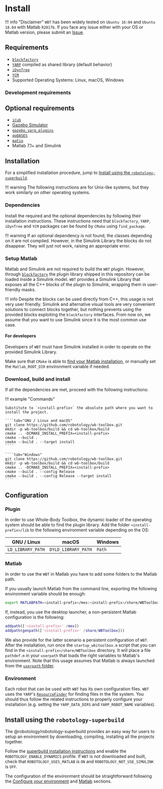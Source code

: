 # Install

!!! info "Disclaimer"
    `WBT` has been widely tested on `Ubuntu 16:04` and `Ubuntu 18.04` with Matlab `R2017b`. If you face any issue either with your OS or Matlab version, please submit an [Issue](https://github.com/robotology/WB-Toolbox/issues).

## Requirements

- [`blockfactory`](https://github.com/robotology/blockfactory)
- [`YARP`](https://github.com/robotology/yarp) compiled as shared library (default behavior)
- [`iDynTree`](https://github.com/robotology/idyntree)
- [`YCM`](https://github.com/robotology/ycm)
- Supported Operating Systems: Linux, macOS, Windows

### Development requirements

## Optional requirements

- [`iCub`](https://github.com/robotology/icub-main)
- [Gazebo Simulator](http://gazebosim.org/)
- [`gazebo_yarp_plugins`](https://github.com/robotology/gazebo_yarp_plugins)
- [`qpOASES`](https://github.com/robotology-dependencies/qpOASES/)
- [`matio`](https://github.com/tbeu/matio/notifications)
- Matlab 7.1+ and Simulink

## Installation

For a simplified installation procedure, jump to [Install using the `robotology-superbuild`](#install-using-the-robotology-superbuild).

!!! warning
    The following instructions are for Unix-like systems, but they work similarly on other operating systems.

### Dependencies

Install the required and the optional dependencies by following their installation instructions. These instructions need that `blockfactory`, `YARP`, `iDynTree` and `YCM` packages can be found by `CMake` using `find_package`.

!!! warning
    If an optional dependency is not found, the classes depending on it are not compiled. However, in the Simulink Library the blocks do not disappear. They will just not work, raising an appropriate error.

### Setup Matlab

Matlab and Simulink are not required to build the `WBT` plugin. However, through [`blockfactory`](https://github.com/robotology/blockfactory) the plugin library shipped in this repository can be loaded inside a Simulink model. `WBT` provides a Simulink Library that exposes all the C++ blocks of the plugin to Simulink, wrapping them in user-friendly masks.

!!! info
    Despite the blocks can be used directly from C++, this usage is not very user friendly. Simulink and alternative visual tools are very convenient solutions to connect blocks together, but nothing prevents using the provided blocks exploiting the `blockfactory` interfaces. From now on, we assume that you want to use Simulink since it is the most common use case.

#### For developers

Developers of `WBT` must have Simulink installed in order to operate on the provided Simulink Library.

Make sure that `CMake` is able to [find your Matlab installation](https://cmake.org/cmake/help/v3.3/module/FindMatlab.html), or manually set the `Matlab_ROOT_DIR` environment variable if needed.

### Download, build and install

If all the dependencies are met, proceed with the following instructions:

!!! example "Commands"

    Substitute to `<install-prefix>` the absolute path where you want to install the project.

    ````tab="GNU / Linux and macOS"
    git clone https://github.com/robotology/wb-toolbox.git
    mkdir -p wb-toolbox/build && cd wb-toolbox/build
    cmake .. -DCMAKE_INSTALL_PREFIX=<install-prefix>
    cmake --build .
    cmake --build . --target install
    ````

    ````tab="Windows"
    git clone https://github.com/robotology/wb-toolbox.git
    mkdir -p wb-toolbox/build && cd wb-toolbox/build
    cmake .. -DCMAKE_INSTALL_PREFIX=<install-prefix>
    cmake --build . --config Release
    cmake --build . --config Release --target install
    ````

## Configuration

### Plugin

In order to use Whole-Body Toolbox, the dynamic loader of the operating system should be able to find the plugin library. Add the folder `<install-prefix>/lib` to the following environment variable depending on the OS:

| GNU / Linux       | macOS               | Windows |
| ----------------- | ------------------- | ------- |
| `LD_LIBRARY_PATH` | `DYLD_LIBRARY_PATH` | `Path`  |


### Matlab

In order to use the `WBT` in Matlab you have to add some folders to the Matlab path.

If you usually launch Matlab from the command line, exporting the following environment variable should be enough:

```bash
export MATLABPATH=<install-prefix>/mex:<install-prefix>/share/WBToolbox:<install-prefix>/share/WBToolbox/images
```

If, instead, you use the desktop launcher, a non-persistent Matlab configuration is the following:

```matlab
addpath(['<install-prefix>' /mex])
addpath(genpath(['<install-prefix>' /share/WBToolbox]))
```

We also provide for the latter scenario a persistent configuration of `WBT`. After the installation, run once the `startup_wbitoolbox.m` script that you can find in the `<install-prefix>/share/WBToolbox` directory. It will place a file `pathdef.m` in your `userpath` that loads the right variables to Matlab's environment. Note that this usage assumes that Matlab is always launched from the [`userpath` folder](https://it.mathworks.com/help/matlab/matlab_env/assign-userpath-as-the-startup-folder-on-unix-or-macintosh.html).

### Environment

Each robot that can be used with `WBT` has its own configuration files. `WBT` uses the `YARP`'s [`ResourceFinder`](http://www.yarp.it/yarp_resource_finder_tutorials.html) for finding files in the file system. You should thus follow the related instructions to properly configure your installation (e.g. setting the `YARP_DATA_DIRS` and `YARP_ROBOT_NAME` variables).

## Install using the `robotology-superbuild`

The @robotology/robotology-superbuild provides an easy way for users to setup an environment by downloading, compiling, installing all the projects together.

Follow the [superbuild installation instructions](https://github.com/robotology/robotology-superbuild/#installation) and enable the `ROBOTOLOGY_ENABLE_DYNAMICS` profile. If `WBT` is not downloaded and built, check that `ROBOTOLOGY_USES_MATLAB` is `ON` and `ROBOTOLOGY_NOT_USE_SIMULINK` is `OFF`.

The configuration of the environment should be straightforward following the [Configure your environment](https://github.com/robotology/robotology-superbuild/#configure-your-environment) and [Matlab](https://github.com/robotology/robotology-superbuild#matlab) sections.
